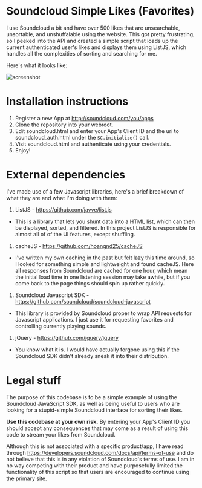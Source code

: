 # Soundcloud Simple Likes (Favorites)

I use Soundcloud a bit and have over 500 likes that are unsearchable, unsortable, and unshuffalable using the website. This got pretty frustrating, so I peeked into the API and created a simple script that loads up the current authenticated user's likes and displays them using ListJS, which handles all the complexities of sorting and searching for me. 

Here's what it looks like:

![screenshot](http://i.imgur.com/w9DAopo.png)

# Installation instructions

1. Register a new App at http://soundcloud.com/you/apps
1. Clone the repository into your webroot.
1. Edit soundcloud.html and enter your App's Client ID and the uri to soundcloud_auth.html under the `SC.initialize()` call.
1. Visit soundcloud.html and authenticate using your credentials.
1. Enjoy!

# External dependencies

I've made use of a few Javascript libraries, here's a brief breakdown of what they are and what I'm doing with them:

1. ListJS - https://github.com/javve/list.js
 * This is a library that lets you shunt data into a HTML list, which can then be displayed, sorted, and filtered. In this project ListJS is responsible for almost all of of the UI features, except shuffling.
1. cacheJS - https://github.com/hoangnd25/cacheJS
 * I've written my own caching in the past but felt lazy this time around, so I looked for something simple and lightweight and found cacheJS. Here all responses from Soundcloud are cached for one hour, which mean the initial load time in one listening session may take awhile, but if you come back to the page things should spin up rather quickly.
1. Soundcloud Javascript SDK - https://github.com/soundcloud/soundcloud-javascript
 * This library is provided by Soundcloud proper to wrap API requests for Javascript applications. I just use it for requesting favorites and controlling currently playing sounds.
1. jQuery - https://github.com/jquery/jquery
 * You know what it is. I would have actually forgone using this if the Soundcloud SDK didn't already sneak it into their distribution.

# Legal stuff

The purpose of this codebase is to be a simple example of using the Soundcloud JavaScript SDK, as well as being useful to users who are looking for a stupid-simple Soundcloud interface for sorting their likes. 

**Use this codebase at your own risk.** By entering your App's Client ID you should accept any consequences that may come as a result of using this code to stream your likes from Soundcloud.

Although this is not associated with a specific product/app, I have read through https://developers.soundcloud.com/docs/api/terms-of-use and do not believe that this is in any violation of Soundcloud's terms of use. I am in no way competing with their product and have purposefully limited the functionality of this script so that users are encouraged to continue using the primary site.

